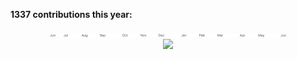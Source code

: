 **1337 contributions this year:**
<p align="center">
  <img src=./contributions.png" width="75%"><br>
  <img src="./gitris.gif" width="300">
</div>

